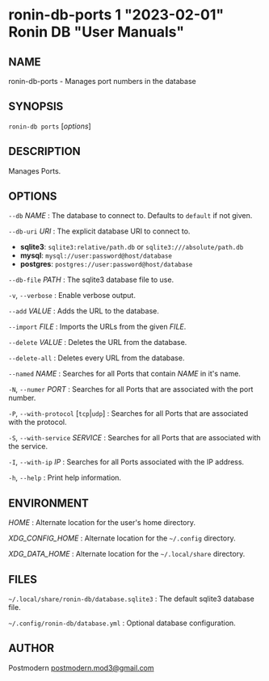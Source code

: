 # ronin-db-ports 1 "2023-02-01" Ronin DB "User Manuals"

## NAME

ronin-db-ports - Manages port numbers in the database

## SYNOPSIS

`ronin-db ports` [*options*]

## DESCRIPTION

Manages Ports.

## OPTIONS

`--db` *NAME*
: The database to connect to. Defaults to `default` if not given.

`--db-uri` *URI*
: The explicit database URI to connect to.

  * **sqlite3**: `sqlite3:relative/path.db` or `sqlite3:///absolute/path.db`
  * **mysql**: `mysql://user:password@host/database`
  * **postgres**: `postgres://user:password@host/database`

`--db-file` *PATH*
: The sqlite3 database file to use.

`-v`, `--verbose`
: Enable verbose output.

`--add` *VALUE*
: Adds the URL to the database.

`--import` *FILE*
: Imports the URLs from the given *FILE*.

`--delete` *VALUE*
: Deletes the URL from the database.

`--delete-all`
: Deletes every URL from the database.

`--named` *NAME*
: Searches for all Ports that contain *NAME* in it's name.

`-N`, `--numer` *PORT*
: Searches for all Ports that are associated with the port number.

`-P`, `--with-protocol` [`tcp`\|`udp`]
: Searches for all Ports that are associated with the protocol.

`-S`, `--with-service` *SERVICE*
: Searches for all Ports that are associated with the service.

`-I`, `--with-ip` *IP*
: Searches for all Ports associated with the IP address.

`-h`, `--help`
: Print help information.

## ENVIRONMENT

*HOME*
: Alternate location for the user's home directory.

*XDG_CONFIG_HOME*
: Alternate location for the `~/.config` directory.

*XDG_DATA_HOME*
: Alternate location for the `~/.local/share` directory.

## FILES

`~/.local/share/ronin-db/database.sqlite3`
: The default sqlite3 database file.

`~/.config/ronin-db/database.yml`
: Optional database configuration.

## AUTHOR

Postmodern <postmodern.mod3@gmail.com>

